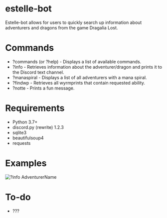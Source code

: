 # estelle-bot
Estelle-bot allows for users to quickly search up information about adventurers and dragons from the game Dragalia Lost.

# Commands
- ?commands (or ?help) - Displays a list of available commands.
- ?info - Retrieves information about the adventurer/dragon and prints it to the Discord text channel.
- ?manaspiral - Displays a list of all adventurers with a mana spiral.
- ?findwp - Retrieves all wyrmprints that contain requested ability.
- ?notte - Prints a fun message.

# Requirements
- Python 3.7+
- discord.py (rewrite) 1.2.3
- sqlite3
- beautifulsoup4
- requests

# Examples
![?info AdventurerName](https://i.imgur.com/19Bi4IE.png)

# To-do
- ???
